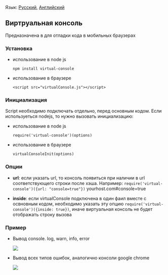 Язык: [Русский](/README.RU.md), [Английский](/README.md)

## Виртруальная консоль
Предназначена в для отладки кода в мобильных браузерах

### Установка
- использование в node js

  ```npm install virtual-console```

- использование в браузере

  ```<script src="virtualConsole.js"></script>```

### Инициализация
Script необходимо подключать отдельно, перед основным кодом.
Если используеться nodejs, то нужно вызовать инициализацию:

- использование в node js

  ```require('virtual-console')(options)```

- использование в браузере

  ```virtualConsoleInit(options)```

### Опции
- **url**: если указать url, то консоль появиться при наличии в url соответствующего строки после хэша. Например: 
```require('virtual-console')({url: "console=true"})``` yourhost.com#console=true

- **inside**: если virtualConsole подключена в один фаил вместе с освновным кодом, необходимо указать эту опцию ```require('virtual-console')({inside: true})```, иначе виртуальная консоль не будет отображать строку вызова

### Пример
- Вывод console. log, warn, info, error

  ![](/screenshots/virtual-console-example.png)


- Вывод всех типов ошибок, аналогично консоли google chrome

  ![](/screenshots/virtual-console-show-errors.png)